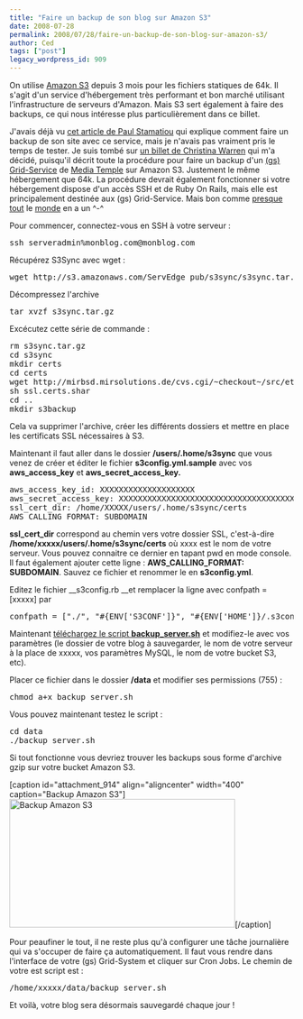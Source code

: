 ```yaml
---
title: "Faire un backup de son blog sur Amazon S3"
date: 2008-07-28
permalink: 2008/07/28/faire-un-backup-de-son-blog-sur-amazon-s3/
author: Ced
tags: ["post"]
legacy_wordpress_id: 909
---
```


On utilise [Amazon S3](http://www.amazon.com/gp/browse.html?node=16427261) depuis 3 mois pour les fichiers statiques de 64k. Il s'agit d'un service d'hébergement très performant et bon marché utilisant l'infrastructure de serveurs d'Amazon. Mais S3 sert également à faire des backups, ce qui nous intéresse plus particulièrement dans ce billet.

J'avais déjà vu [cet article de Paul Stamatiou](http://paulstamatiou.com/2007/07/29/how-to-bulletproof-server-backups-with-amazon-s3) qui explique comment faire un backup de son site avec ce service, mais je n'avais pas vraiment pris le temps de tester. Je suis tombé sur [un billet de Christina Warren](http://www.christinawarren.com/2008/06/24/s3-backup-media-temple-gs) qui m'a décidé, puisqu'il décrit toute la procédure pour faire un backup d'un [(gs) Grid-Service](http://mediatemple.net/webhosting/gs/) de [Media Temple](http://www.mediatemple.net/) sur Amazon S3. Justement le même hébergement que 64k.
La procédure devrait également fonctionner si votre hébergement dispose d'un accès SSH et de Ruby On Rails, mais elle est principalement destinée aux (gs) Grid-Service. Mais bon comme [presque](http://www.gatellier.be/blog) [tout](http://vinch.be) le [monde](http://nkox.be/) en a un ^-^

Pour commencer, connectez-vous en SSH à votre serveur :
<pre>ssh serveradmin%monblog.com@monblog.com</pre>
Récupérez S3Sync avec wget :
<pre class="syntax-highlight:bash">wget http://s3.amazonaws.com/ServEdge_pub/s3sync/s3sync.tar.gz</pre>
Décompressez l'archive
<pre class="syntax-highlight:bash">tar xvzf s3sync.tar.gz</pre>
Excécutez cette série de commande :
<pre class="syntax-highlight:bash">rm s3sync.tar.gz
cd s3sync
mkdir certs
cd certs
wget http://mirbsd.mirsolutions.de/cvs.cgi/~checkout~/src/etc/ssl.certs.shar
sh ssl.certs.shar
cd ..
mkdir s3backup</pre>
Cela va supprimer l'archive, créer les différents dossiers et mettre en place les certificats SSL nécessaires à S3.

Maintenant il faut aller dans le dossier __/users/.home/s3sync__ que vous venez de créer et éditer le fichier __s3config.yml.sample__ avec vos __aws_access_key__ et __aws_secret_access_key.__
<pre>aws_access_key_id: XXXXXXXXXXXXXXXXXXXX
aws_secret_access_key: XXXXXXXXXXXXXXXXXXXXXXXXXXXXXXXXXXXXXXXX
ssl_cert_dir: /home/XXXXX/users/.home/s3sync/certs
AWS_CALLING_FORMAT: SUBDOMAIN</pre>
__ssl_cert_dir__ correspond au chemin vers votre dossier SSL, c'est-à-dire __/home/xxxxx/users/.home/s3sync/certs__ où xxxx est le nom de votre serveur. Vous pouvez connaitre ce dernier en tapant pwd en mode console. Il faut également ajouter cette ligne : __AWS_CALLING_FORMAT: SUBDOMAIN__.
Sauvez ce fichier et renommer le en __s3config.yml__.

Editez le fichier __s3config.rb __et remplacer la ligne avec confpath = [xxxxx] par
<pre>confpath = ["./", "#{ENV['S3CONF']}", "#{ENV['HOME']}/.s3conf", "/etc/s3conf"]</pre>
Maintenant [téléchargez le script __backup_server.sh__](http://filmgirl.tv.s3.amazonaws.com/backup_server.sh) et modifiez-le avec vos paramètres (le dossier de votre blog à sauvegarder, le nom de votre serveur à la place de xxxxx, vos paramètres MySQL, le nom de votre bucket S3, etc).

Placer ce fichier dans le dossier __/data__ et modifier ses permissions (755) :
<pre class="syntax-highlight:bash">chmod a+x backup_server.sh</pre>
Vous pouvez maintenant testez le script :
<pre class="syntax-highlight:bash">cd data
./backup_server.sh</pre>
Si tout fonctionne vous devriez trouver les backups sous forme d'archive gzip sur votre bucket Amazon S3.

[caption id="attachment_914" align="aligncenter" width="400" caption="Backup Amazon S3"][<img class="size-full wp-image-914" title="backup-s3" src="https://64k.be/wp-content/uploads/2008/07/backup-s3.png" alt="Backup Amazon S3" width="400" height="228" />](https://64k.be/wp-content/uploads/2008/07/backup-s3.png)[/caption]

<!-- excerpt -->

Pour peaufiner le tout, il ne reste plus qu'à configurer une tâche journalière qui va s'occuper de faire ça automatiquement. Il faut vous rendre dans l'interface de votre (gs) Grid-System et cliquer sur Cron Jobs. Le chemin de votre est script est :
<pre>/home/xxxxx/data/backup_server.sh</pre>
Et voilà, votre blog sera désormais sauvegardé chaque jour !
